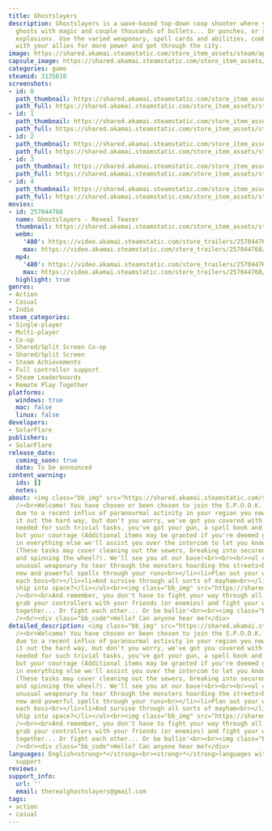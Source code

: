 ```yaml
---
title: Ghostslayers
description: Ghostslayers is a wave-based top-down coop shooter where you slay the
  ghosts with magic and couple thousands of bullets... Or punches, or slashes, or
  explosions. Use the varied weaponary, spell cards and abilities, combine them together
  with your allies for more power and get through the city.
image: https://shared.akamai.steamstatic.com/store_item_assets/steam/apps/3135610/header.jpg?t=1725641550
capsule_image: https://shared.akamai.steamstatic.com/store_item_assets/steam/apps/3135610/capsule_231x87.jpg?t=1725641550
categories: game
steamid: 3135610
screenshots:
- id: 0
  path_thumbnail: https://shared.akamai.steamstatic.com/store_item_assets/steam/apps/3135610/ss_08e81d1251847b5f44056dc987ceca7a2f84379f.600x338.jpg?t=1725641550
  path_full: https://shared.akamai.steamstatic.com/store_item_assets/steam/apps/3135610/ss_08e81d1251847b5f44056dc987ceca7a2f84379f.1920x1080.jpg?t=1725641550
- id: 1
  path_thumbnail: https://shared.akamai.steamstatic.com/store_item_assets/steam/apps/3135610/ss_0aaf81e6f8540f8b5c219fd4c5df6573f271443e.600x338.jpg?t=1725641550
  path_full: https://shared.akamai.steamstatic.com/store_item_assets/steam/apps/3135610/ss_0aaf81e6f8540f8b5c219fd4c5df6573f271443e.1920x1080.jpg?t=1725641550
- id: 2
  path_thumbnail: https://shared.akamai.steamstatic.com/store_item_assets/steam/apps/3135610/ss_15c1b495980266ed00f1636c72f35a25b1a3d51d.600x338.jpg?t=1725641550
  path_full: https://shared.akamai.steamstatic.com/store_item_assets/steam/apps/3135610/ss_15c1b495980266ed00f1636c72f35a25b1a3d51d.1920x1080.jpg?t=1725641550
- id: 3
  path_thumbnail: https://shared.akamai.steamstatic.com/store_item_assets/steam/apps/3135610/ss_41b4a334ba8e2272155ff6b215648eccc547ea49.600x338.jpg?t=1725641550
  path_full: https://shared.akamai.steamstatic.com/store_item_assets/steam/apps/3135610/ss_41b4a334ba8e2272155ff6b215648eccc547ea49.1920x1080.jpg?t=1725641550
- id: 4
  path_thumbnail: https://shared.akamai.steamstatic.com/store_item_assets/steam/apps/3135610/ss_09d7da0138d28801c25ae34cb56f87824847ec9f.600x338.jpg?t=1725641550
  path_full: https://shared.akamai.steamstatic.com/store_item_assets/steam/apps/3135610/ss_09d7da0138d28801c25ae34cb56f87824847ec9f.1920x1080.jpg?t=1725641550
movies:
- id: 257044768
  name: Ghostslayers - Reveal Teaser
  thumbnail: https://shared.akamai.steamstatic.com/store_item_assets/steam/apps/257044768/movie.293x165.jpg?t=1723616411
  webm:
    '480': https://video.akamai.steamstatic.com/store_trailers/257044768/movie480_vp9.webm?t=1723616411
    max: https://video.akamai.steamstatic.com/store_trailers/257044768/movie_max_vp9.webm?t=1723616411
  mp4:
    '480': https://video.akamai.steamstatic.com/store_trailers/257044768/movie480.mp4?t=1723616411
    max: https://video.akamai.steamstatic.com/store_trailers/257044768/movie_max.mp4?t=1723616411
  highlight: true
genres:
- Action
- Casual
- Indie
steam_categories:
- Single-player
- Multi-player
- Co-op
- Shared/Split Screen Co-op
- Shared/Split Screen
- Steam Achievements
- Full controller support
- Steam Leaderboards
- Remote Play Together
platforms:
  windows: true
  mac: false
  linux: false
developers:
- SolarFlare
publishers:
- SolarFlare
release_date:
  coming_soon: true
  date: To be announced
content_warning:
  ids: []
  notes:
about: <img class="bb_img" src="https://shared.akamai.steamstatic.com/store_item_assets/steam/apps/3135610/extras/divider.png?t=1725641550"
  /><br>Welcome! You have chosen or been chosen to join the S.P.O.O.K. department,
  due to a recent influx of paranourmal activity in your region you now have to clean
  it out the hard way, but don't you worry, we've got you covered with everything
  needed for such trivial tasks, you've got your gun, a spell book and nothing else
  but your courrage (Additional items may be granted if you're deemed good enough),
  in everything else we'll assist you over the intercom to let you know what to do!
  (These tasks may cover cleaning out the sewers, breaking into secured locations
  and spinning the wheel?). We'll see you at our base!<br><br><br><ul class="bb_ul"><li>Use
  unusual weaponary to tear through the monsters hoarding the streets<br></li><li>Get
  new and powerful spells through your runs<br></li><li>Plan out your way towards
  each boss<br></li><li>And survive through all sorts of mayham<br></li><li>Fly a
  ship into space?</li></ul><br><img class="bb_img" src="https://shared.akamai.steamstatic.com/store_item_assets/steam/apps/3135610/extras/export.gif?t=1725641550"
  /><br><br>And remember, you don't have to fight your way through all this alone,
  grab your controllers with your friends (or enemies) and fight your way through
  together... Or fight each other... Or be ballin'<br><br><img class="bb_img" src="https://shared.akamai.steamstatic.com/store_item_assets/steam/apps/3135610/extras/glitchy.gif?t=1725641550"
  /><br><div class="bb_code">Hello? Can anyone hear me?</div>
detailed_description: <img class="bb_img" src="https://shared.akamai.steamstatic.com/store_item_assets/steam/apps/3135610/extras/divider.png?t=1725641550"
  /><br>Welcome! You have chosen or been chosen to join the S.P.O.O.K. department,
  due to a recent influx of paranourmal activity in your region you now have to clean
  it out the hard way, but don't you worry, we've got you covered with everything
  needed for such trivial tasks, you've got your gun, a spell book and nothing else
  but your courrage (Additional items may be granted if you're deemed good enough),
  in everything else we'll assist you over the intercom to let you know what to do!
  (These tasks may cover cleaning out the sewers, breaking into secured locations
  and spinning the wheel?). We'll see you at our base!<br><br><br><ul class="bb_ul"><li>Use
  unusual weaponary to tear through the monsters hoarding the streets<br></li><li>Get
  new and powerful spells through your runs<br></li><li>Plan out your way towards
  each boss<br></li><li>And survive through all sorts of mayham<br></li><li>Fly a
  ship into space?</li></ul><br><img class="bb_img" src="https://shared.akamai.steamstatic.com/store_item_assets/steam/apps/3135610/extras/export.gif?t=1725641550"
  /><br><br>And remember, you don't have to fight your way through all this alone,
  grab your controllers with your friends (or enemies) and fight your way through
  together... Or fight each other... Or be ballin'<br><br><img class="bb_img" src="https://shared.akamai.steamstatic.com/store_item_assets/steam/apps/3135610/extras/glitchy.gif?t=1725641550"
  /><br><div class="bb_code">Hello? Can anyone hear me?</div>
languages: English<strong>*</strong><br><strong>*</strong>languages with full audio
  support
reviews:
support_info:
  url: ''
  email: therealghostslayers@gmail.com
tags:
- action
- casual
---
```


